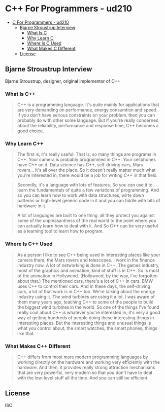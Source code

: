 # C++ For Programmers - ud210

<!--ts-->
   * [C   For Programmers - ud210](#c-for-programmers---ud210)
      * [Bjarne Stroustrup Interview](#bjarne-stroustrup-interview)
         * [What Is C  ](#what-is-c)
         * [Why Learn C  ](#why-learn-c)
         * [Where Is C   Used](#where-is-c-used)
         * [What Makes C   Different](#what-makes-c-different)
      * [License](#license)

<!-- Added by: zeyangliu, at: 2018-10-28T14:23+08:00 -->

<!--te-->

## Bjarne Stroustrup Interview

Bjarne Stroustrup, designer, original implementor of C++

### What Is C++

> C++ is a programming language. It's quite mainly for applications that are
> very demanding on performance, energy consumtion and speed. If you don't have
> serious constraints on your problem, then you can probably do with other some
> language. But if you're really concerned about the reliability, performance
> and response time, C++ becomes a good choice.

### Why Learn C++

> The first is, it's really useful. That is, so many things are programs in
> C++. Your camera is probably programmed in C++. Your cellphones have C++ on
> it. Data science has C++, self-driving cars, Mars rovers... It's all over the
> place. So it doesn't really matter much what you're interested in, there
> would be a job for writing C++ in that field.

> Secondly, it's a language with lots of features. So you can use it to learn
> the fundamentals of quite a few variations of programming. And so you can
> learn how to work with data structures, wirte down patterns or high-level
> generic code in it and you can fiddle with bits of hardware in it.

> A lot of languages are built to one thing: all they protect you against some
> of the unpleasantness of the real world to the point where you can actually
> learn how to deal with it. And So C++ can be very useful as a learning tool
> to learn how to program.

### Where Is C++ Used

> As a person I like to see C++ being used in interesting places like your
> camera there, the Mars rovers and telescopes. I work in the finance industry
> now. A lot of networking is done in C++. The games industry, most of the
> graphics and animation, kind of stuff is in C++. So is most of the animation
> in Hollywood. (Hollywood, by the way, I've forgotten about that.) The
> mentioned cars, there's a lot of C++ in cars. BMW uses C++ to control their
> cars. And in these days, the self-driving cars, a lot of that work is in C++
> too. We're talking about the energy industry using it. The wind turbines are
> using it a lot. I was aware of them many years ago, teaching C++ to some of
> the people to build the biggest wind turbines in the world. So one of the
> things I've found really cool about C++ is whatever you're interested in,
> it's very a good way of getting hundreds of people doing these interesting
> things in interesting places. But the interesting things and unusual things
> is what you control about, the smart watches, the smart phones, things like
> that.

### What Makes C++ Different

> C++ differs from most more modern programming languages by working directly
> on the hardware and working very efficiently with the hardware. And then, it
> provides really strong attraction mechanisms that are very powerful, very
> modern so that you don't have to deal with the low-level stuff all the time.
> And you can still be efficient.

## License

ISC
